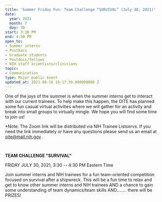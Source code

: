 ```yaml
---
title: 'Summer Friday Fun: Team Challenge “SURVIVAL” (July 30, 2021)'
date:
  year: 2021
  month: 7
  day: 30
start: 3:30 PM
end: 4:30 PM
open_to:
- Summer interns
- Postbacs
- Graduate students
- Postdocs/fellows
- NIH staff scientists/clinicians
topic:
- Communication
type: Major public event
updated_at: 2021-06-16 19:17:30.000000000 Z
---
```

One of the joys of the summer is when the summer interns get to interact
with our current trainees. To help make this happen, the OITE has
planned some fun casual virtual activities where we will gather for an
activity and break into small groups to virtually mingle. We hope you
will find some time to join us!

\*Note: The Zoom link will be distributed via NIH Trainee Listservs. If
you need the link immediately or have any questions please send us an
email at [oite@mail.nih.gov](mailto:oite@mail.nih.gov) .

 

**TEAM CHALLENGE "SURVIVAL"**

FRIDAY JULY 30, 2021, 3:30 -- 4:30 PM Eastern Time

Join summer interns and NIH trainees for a fun team-oriented competition
focused on survival after a shipwreck. This will be a fun time to relax
and get to know other summer interns and NIH trainees AND a chance to
gain some understanding of team dynamics/team skills AND........ there
will be PRIZES!
